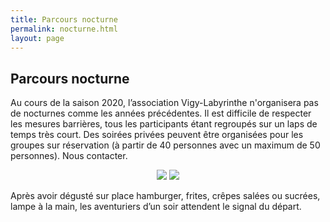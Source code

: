 ```yaml
---
title: Parcours nocturne
permalink: nocturne.html
layout: page
---
```


## Parcours nocturne


Au cours de la saison 2020, l’association Vigy-Labyrinthe n'organisera pas de nocturnes comme les années précédentes. Il est difficile de respecter les mesures barrières, tous les participants étant regroupés sur un laps de temps très court. Des soirées privées peuvent être organisées pour les groupes sur réservation (à partir de 40 personnes avec un maximum de 50 personnes). Nous contacter.
 
 <center>
<img style="display:inline-block;" src="{{ site.baseurl }}public/img/nocturne.jpg">
<img style="display:inline-block;" src="{{ site.baseurl }}public/img/evelyne.jpg">
</center>

Après avoir dégusté sur place hamburger, frites, crêpes salées ou sucrées, lampe à la main, les aventuriers d’un soir attendent le signal du départ.



